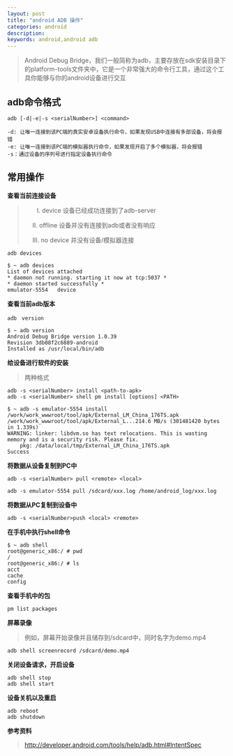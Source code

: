 ```yaml
---
layout: post
title: "android ADB 操作"
categories: android
description: 
keywords: android,android adb
---
```


> Android Debug Bridge，我们一般简称为adb，主要存放在sdk安装目录下的platform-tools文件夹中，它是一个非常强大的命令行工具，通过这个工具你能够与你的android设备进行交互



## adb命令格式

```
adb [-d|-e|-s <serialNumber>] <command>
```

```
-d: 让唯一连接到该PC端的真实安卓设备执行命令，如果发现USB中连接有多部设备，将会报错
-e: 让唯一连接到该PC端的模拟器执行命令，如果发现开启了多个模拟器，将会报错
-s：通过设备的序列号进行指定设备执行命令
```



## 常用操作

**查看当前连接设备**

> 　　I. device 设备已经成功连接到了adb-server
>
> 　  II. offline 设备并没有连接到adb或者没有响应
>
> 　 III. no device 并没有设备/模拟器连接

```
adb devices
```

```
$ ~ adb devices
List of devices attached
* daemon not running. starting it now at tcp:5037 *
* daemon started successfully *
emulator-5554	device
```



**查看当前adb版本**

```
adb　version
```

```
$ ~ adb version 
Android Debug Bridge version 1.0.39
Revision 3db08f2c6889-android
Installed as /usr/local/bin/adb
```



**给设备进行软件的安装**
> 两种格式
```shell
adb -s <serialNumber> install <path-to-apk>
adb -s <serialNumber> shell pm install [options] <PATH>
```
```Shell
$ ~ adb -s emulator-5554 install /work/work_wwwroot/tool/apk/External_LM_China_176TS.apk
/work/work_wwwroot/tool/apk/External_L...214.6 MB/s (301481420 bytes in 1.339s)
WARNING: linker: libdvm.so has text relocations. This is wasting memory and is a security risk. Please fix.
	pkg: /data/local/tmp/External_LM_China_176TS.apk
Success
```

**将数据从设备复制到PC中**

```
adb -s <serialNumber> pull <remote> <local>
```
```
adb -s emulator-5554 pull /sdcard/xxx.log /home/android_log/xxx.log
```

**将数据从PC复制到设备中**

```
adb -s <serialNumber>push <local> <remote>
```

**在手机中执行shell命令**

```
$ ~ adb shell
root@generic_x86:/ # pwd
/
root@generic_x86:/ # ls
acct
cache
config
```

**查看手机中的包**

```
pm list packages 
```

**屏幕录像**

> 例如，屏幕开始录像并且储存到/sdcard中，同时名字为demo.mp4
```
adb shell screenrecord /sdcard/demo.mp4
```

**关闭设备请求，开启设备**
```
adb shell stop
adb shell start
```

**设备关机以及重启**

```
adb reboot
adb shutdown
```


**参考资料**

> http://developer.android.com/tools/help/adb.html#IntentSpec